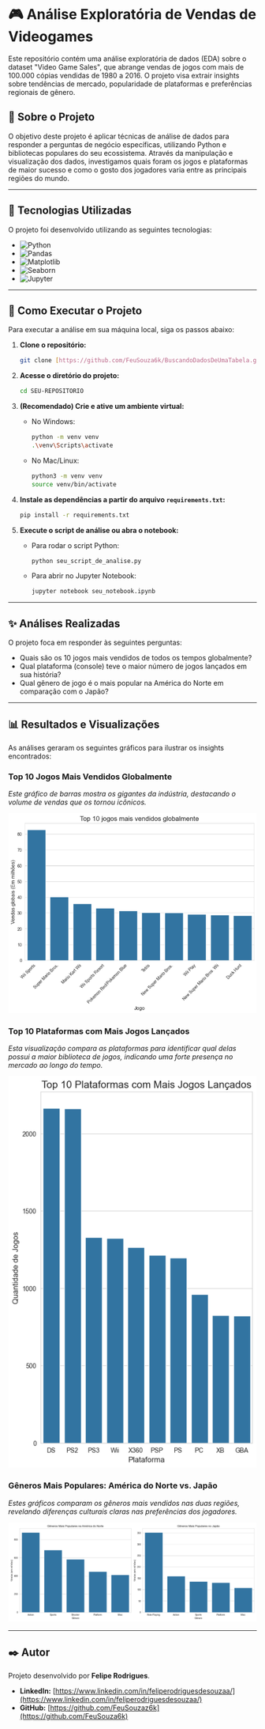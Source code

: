 # 🎮 Análise Exploratória de Vendas de Videogames

Este repositório contém uma análise exploratória de dados (EDA) sobre o dataset "Video Game Sales", que abrange vendas de jogos com mais de 100.000 cópias vendidas de 1980 a 2016. O projeto visa extrair insights sobre tendências de mercado, popularidade de plataformas e preferências regionais de gênero.

## 🎯 Sobre o Projeto

O objetivo deste projeto é aplicar técnicas de análise de dados para responder a perguntas de negócio específicas, utilizando Python e bibliotecas populares do seu ecossistema. Através da manipulação e visualização dos dados, investigamos quais foram os jogos e plataformas de maior sucesso e como o gosto dos jogadores varia entre as principais regiões do mundo.

---

## 🚀 Tecnologias Utilizadas

O projeto foi desenvolvido utilizando as seguintes tecnologias:

* ![Python](https://img.shields.io/badge/Python-3776AB?style=for-the-badge&logo=python&logoColor=white)
* ![Pandas](https://img.shields.io/badge/Pandas-2C2D72?style=for-the-badge&logo=pandas&logoColor=white)
* ![Matplotlib](https://img.shields.io/badge/Matplotlib-3776AB?style=for-the-badge&logo=matplotlib&logoColor=white)
* ![Seaborn](https://img.shields.io/badge/Seaborn-3776AB?style=for-the-badge&logo=seaborn&logoColor=white)
* ![Jupyter](https://img.shields.io/badge/Jupyter-F37626?style=for-the-badge&logo=Jupyter&logoColor=white)

---

## 🔧 Como Executar o Projeto

Para executar a análise em sua máquina local, siga os passos abaixo:

1.  **Clone o repositório:**
    ```bash
    git clone [https://github.com/FeuSouza6k/BuscandoDadosDeUmaTabela.git](https://github.com/FeuSouza6k/BuscandoDadosDeUmaTabela.git)
    ```

2.  **Acesse o diretório do projeto:**
    ```bash
    cd SEU-REPOSITORIO
    ```

3.  **(Recomendado) Crie e ative um ambiente virtual:**
    * No Windows:
        ```bash
        python -m venv venv
        .\venv\Scripts\activate
        ```
    * No Mac/Linux:
        ```bash
        python3 -m venv venv
        source venv/bin/activate
        ```

4.  **Instale as dependências a partir do arquivo `requirements.txt`:**
    ```bash
    pip install -r requirements.txt
    ```

5.  **Execute o script de análise ou abra o notebook:**
    * Para rodar o script Python:
        ```bash
        python seu_script_de_analise.py
        ```
    * Para abrir no Jupyter Notebook:
        ```bash
        jupyter notebook seu_notebook.ipynb
        ```

---

## ✨ Análises Realizadas

O projeto foca em responder às seguintes perguntas:

* Quais são os 10 jogos mais vendidos de todos os tempos globalmente?
* Qual plataforma (console) teve o maior número de jogos lançados em sua história?
* Qual gênero de jogo é o mais popular na América do Norte em comparação com o Japão?

---

## 📊 Resultados e Visualizações

As análises geraram os seguintes gráficos para ilustrar os insights encontrados:

### Top 10 Jogos Mais Vendidos Globalmente
*Este gráfico de barras mostra os gigantes da indústria, destacando o volume de vendas que os tornou icônicos.*

![Gráfico dos 10 jogos mais vendidos](./top_10_jogos.png)

### Top 10 Plataformas com Mais Jogos Lançados
*Esta visualização compara as plataformas para identificar qual delas possui a maior biblioteca de jogos, indicando uma forte presença no mercado ao longo do tempo.*

![Gráfico das plataformas com mais jogos](./top_10_plataformas.png)

### Gêneros Mais Populares: América do Norte vs. Japão
*Estes gráficos comparam os gêneros mais vendidos nas duas regiões, revelando diferenças culturais claras nas preferências dos jogadores.*

![Gráfico comparativo de gêneros por região](./top_generos_regiao.png)

---

## ✒️ Autor

Projeto desenvolvido por **Felipe Rodrigues**.

* **LinkedIn:** [https://www.linkedin.com/in/feliperodriguesdesouzaa/](https://www.linkedin.com/in/feliperodriguesdesouzaa/)
* **GitHub:** [https://github.com/FeuSouzaz6k](https://github.com/FeuSouza6k)